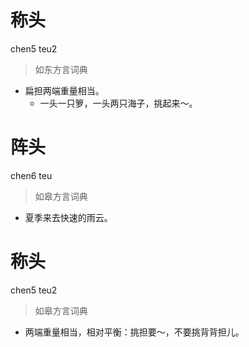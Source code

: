 # 称头
chen5 teu2
> 如东方言词典
- 扁担两端重量相当。
  - 一头一只箩，一头两只海子，挑起来～。

# 阵头
chen6 teu
> 如皋方言词典
- 夏季来去快速的雨云。

# 称头
chen5 teu2
> 如皋方言词典
- 两端重量相当，相对平衡：挑担要～，不要挑背背担儿。
